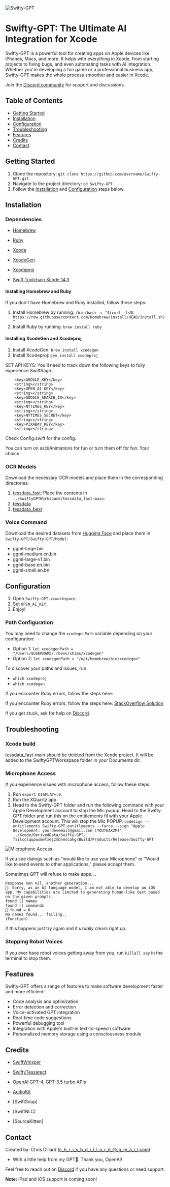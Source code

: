 ![Swifty-GPT](Swifty-GPT/assets/Swifty-Logo.png)

# Swifty-GPT: The Ultimate AI Integration for Xcode

Swifty-GPT is a powerful tool for creating apps on Apple devices like iPhones, Macs, and more. It helps with everything in Xcode, from starting projects to fixing bugs, and even automating tasks with AI integration. Whether you're developing a fun game or a professional business app, Swifty-GPT makes the whole process smoother and easier in Xcode.

Join the [Discord community](https://discord.gg/6hbDDqf8SX) for support and discussions.

## Table of Contents
- [Getting Started](#getting-started)
- [Installation](#installation)
- [Configuration](#configuration)
- [Troubleshooting](#troubleshooting)
- [Features](#features)
- [Credits](#credits)
- [Contact](#contact)

## Getting Started
1. Clone the repository: `git clone https://github.com/username/Swifty-GPT.git`
2. Navigate to the project directory: `cd Swifty-GPT`
3. Follow the [Installation](#installation) and [Configuration](#configuration) steps below.

## Installation
### Dependencies
- [Homebrew](https://brew.sh/)
- [Ruby](https://www.ruby-lang.org/en/)
- [Xcode](https://developer.apple.com/xcode/)
- [XcodeGen](https://github.com/yonaskolb/XcodeGen)
- [Xcodeproj](https://github.com/CocoaPods/Xcodeproj)

- [Swift Toolchain Xcode 14.3](https://www.swift.org/download/)

#### Installing Homebrew and Ruby
If you don't have Homebrew and Ruby installed, follow these steps:
1. Install Homebrew by running: `/bin/bash -c "$(curl -fsSL https://raw.githubusercontent.com/Homebrew/install/HEAD/install.sh)"`
2. Install Ruby by running: `brew install ruby`

#### Installing XcodeGen and Xcodeproj
1. Install XcodeGen: `brew install xcodegen`
2. Install Xcodeproj: `gem install xcodeproj`


SET API KEYS: You'll need to track down the following keys to fully experience SwiftSage.

```
	<key>GOOGLE_KEY</key>
	<string></string>
	<key>OPEN_AI_KEY</key>
	<string></string>
	<key>GOOGLE_SEARCH_ID</key>
	<string></string>
	<key>NYTIMES_KEY</key>
	<string></string>
	<key>NYTIMES_SECRET</key>
	<string></string>
	<key>PIXABAY_KEY</key>
	<string></string>
```

Check Config.swift for the config.

You can turn on asciiAnimations for fun or turn them off for fun. Your choice.

### OCR Models
Download the necessary OCR models and place them in the corresponding directories:
1. [tessdata_fast](https://github.com/tesseract-ocr/tessdata_fast): Place the contents in `../SwiftyGPTWorkspace/tessdata_fast-main`.
2. [tessdata](https://github.com/tesseract-ocr/tessdata)
3. [tessdata_best](https://github.com/tesseract-ocr/tessdata_best)

### Voice Command
Download the desired datasets from [Hugging Face](https://huggingface.co/ggerganov/whisper.cpp/tree/main) and place them in `Swifty-GPT/Swifty-GPT/Model`:
- ggml-large.bin
- ggml-medium.en.bin
- ggml-large-v1.bin
- ggml-base.en.bin
- ggml-small.en.bn

## Configuration
1. Open `Swifty-GPT.xcworkspace`.
2. Set `OPEN_AI_KEY`.
3. Enjoy!

### Path Configuration
You may need to change the `xcodegenPath` variable depending on your configuration:
- Option 1: `let xcodegenPath = "/Users/$USERNAME/.rbenv/shims/xcodegen"`
- Option 2: `let xcodegenPath = "/opt/homebrew/bin/xcodegen"`

To discover your paths and issues, run:
- `which xcodeproj`
- `which xcodegen`

If you encounter Ruby errors, follow the steps here:

If you encounter Ruby errors, follow the steps here: [StackOverflow Solution](https://stackoverflow.com/a/31250347)

If you get stuck, ask for help on [Discord](https://discord.gg/6hbDDqf8SX).

## Troubleshooting

### Xcode build
tessdata_fast-main should be deleted from the Xcode project. It will be added to the SwiftyGPTWorkspace folder in your Documents dir.


### Microphone Access
If you experience issues with microphone access, follow these steps:
1. Run `export DISPLAY=:0`.
2. Run the XQuartz app.
3. Head to the Swifty-GPT folder and run the following command with your Apple Development account to stop the Mic popup:
Head to the Swifty-GPT folder and run this on the entitlements fil with your Apple Development account. This will stop the Mic POPUP.
 `codesign --entitlements Swifty-GPT.entitlements --force --sign "Apple Development: yourdevemail@gmail.com (YOUTEAXZM)" ../Xcode/DerivedData/Swifty-GPT-fsilcclqupwxmwfxejzmbhescakg/Build/Products/Release/Swifty-GPT`

![Microphone Access](Swifty-GPT/assets/MicAccess.png)

If you see dialogs such as "would like to use your Microphone" or "Would like to send events to other applications," please accept them.


Sometimes GPT will refuse to make apps....
```
Response non nil, another generation...
🤖: Sorry, as an AI language model, I am not able to develop an iOS app. My capabilities are limited to generating human-like text based on the given prompts.
found [] names
found [] commands
📁 found = 0
No names found... failing..
(Function)
```
If this happens just try again and it _usually_ clears right up.

### Stopping Robot Voices
If you ever have robot voices getting away from you, run `killall say` in the terminal to stop them.

## Features
Swifty-GPT offers a range of features to make software development faster and more efficient:
- Code analysis and optimization
- Error detection and correction
- Voice-activated GPT integration
- Real-time code suggestions
- Powerful debugging tool
- Integration with Apple's built-in text-to-speech software
- Personalized memory storage using a consciousness module

## Credits
- [SwiftWhisper](https://github.com/exPHAT/SwiftWhisper)
- [SwiftyTessarect](https://github.com/SwiftyTesseract/SwiftyTesseract)
- [OpenAI GPT-4, GPT-3.5 turbo APIs](https://www.openai.com)
- [AudioKit](https://github.com/AudioKit/AudioKit)

- [SwiftSoup]
- [SwiftNLC]
- [SourceKitten]

## Contact
Created by: Chris Dillard (c_h_r_i_s_b_d_i_l_l_a_r_d_@_g_m_a_i_l.com)

- With a little help from my GPT🤖. Thank you, OpenAI!

Feel free to reach out on [Discord](https://discord.gg/6hbDDqf8SX) if you have any questions or need support.

**Note:** iPad and iOS support is coming soon!